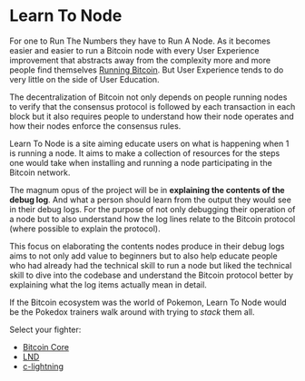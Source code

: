 # Learn To Node

For one to Run The Numbers they have to Run A Node. As it becomes easier and easier to run a Bitcoin node with every User Experience improvement that abstracts away from the complexity more and more people find themselves [Running Bitcoin](https://twitter.com/halfin/status/1110302988). But User Experience tends to do very little on the side of User Education.

The decentralization of Bitcoin not only depends on people running nodes to verify that the consensus protocol is followed by each transaction in each block but it also requires people to understand how their node operates and how their nodes enforce the consensus rules. 

Learn To Node is a site aiming educate users on what is happening when 1 is running a node. It aims to make a collection of resources for the steps one would take when installing and running a node participating in the Bitcoin network. 

The magnum opus of the project will be in **explaining the contents of the debug log**. And what a person should learn from the output they would see in their debug logs. For the purpose of not only debugging their operation of a node but to also understand how the log lines relate to the Bitcoin protocol (where possible to explain the protocol).

This focus on elaborating the contents nodes produce in their debug logs aims to not only add value to beginners but to also help educate people who had already had the technical skill to run a node but liked the technical skill to dive into the codebase and understand the Bitcoin protocol better by explaining what the log items actually mean in detail.

If the Bitcoin ecosystem was the world of Pokemon, Learn To Node would be the Pokedox trainers walk around with trying to *stack* them all.

Select your fighter:

- [Bitcoin Core](/bitcoin-core/)
- [LND](/lnd/)
- [c-lightning](/c-lightning/)
